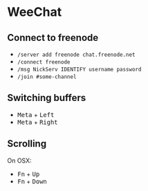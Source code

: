# WeeChat

## Connect to freenode

* `/server add freenode chat.freenode.net`
* `/connect freenode`
* `/msg NickServ IDENTIFY username password`
* `/join #some-channel`

## Switching buffers

* <kbd>Meta</kbd> + <kbd>Left</kbd>
* <kbd>Meta</kbd> + <kbd>Right</kbd>

## Scrolling

On OSX:

* <kbd>Fn</kbd> + <kbd>Up</kbd>
* <kbd>Fn</kbd> + <kbd>Down</kbd>
